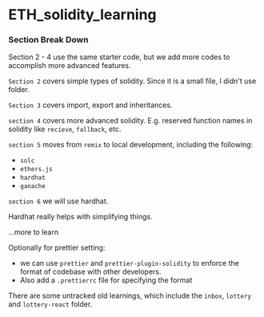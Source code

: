 # ETH_solidity_learning

### Section Break Down

Section 2 - 4 use the same starter code, but we add more codes to accomplish more advanced features.

`Section 2` covers simple types of solidity. Since it is a small file, I didn't use folder.

`Section 3` covers import, export and inheritances.

`section 4` covers more advanced solidity. E.g. reserved function names in solidity like `recieve`, `fallback`, etc.

`section 5` moves from `remix` to local development, including the following:

- `solc`
- `ethers.js`
- `hardhat`
- `ganache`

`section 6` we will use hardhat.

Hardhat really helps with simplifying things.

...more to learn

Optionally for prettier setting:

- we can use `prettier` and `prettier-plugin-solidity` to enforce the format of codebase
  with other developers.
- Also add a `.prettierrc` file for specifying the format

There are some untracked old learnings, which include the `inbox`, `lottery` and `lottery-react` folder.
